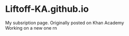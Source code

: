 # Liftoff-KA.github.io
My subsription page. Originally posted on Khan Academy<br>
Working on a new one rn
